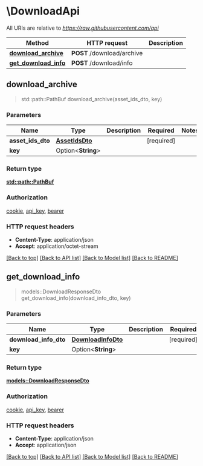# \DownloadApi

All URIs are relative to *https://raw.githubusercontent.com/api*

Method | HTTP request | Description
------------- | ------------- | -------------
[**download_archive**](DownloadApi.md#download_archive) | **POST** /download/archive | 
[**get_download_info**](DownloadApi.md#get_download_info) | **POST** /download/info | 



## download_archive

> std::path::PathBuf download_archive(asset_ids_dto, key)


### Parameters


Name | Type | Description  | Required | Notes
------------- | ------------- | ------------- | ------------- | -------------
**asset_ids_dto** | [**AssetIdsDto**](AssetIdsDto.md) |  | [required] |
**key** | Option<**String**> |  |  |

### Return type

[**std::path::PathBuf**](std::path::PathBuf.md)

### Authorization

[cookie](../README.md#cookie), [api_key](../README.md#api_key), [bearer](../README.md#bearer)

### HTTP request headers

- **Content-Type**: application/json
- **Accept**: application/octet-stream

[[Back to top]](#) [[Back to API list]](../README.md#documentation-for-api-endpoints) [[Back to Model list]](../README.md#documentation-for-models) [[Back to README]](../README.md)


## get_download_info

> models::DownloadResponseDto get_download_info(download_info_dto, key)


### Parameters


Name | Type | Description  | Required | Notes
------------- | ------------- | ------------- | ------------- | -------------
**download_info_dto** | [**DownloadInfoDto**](DownloadInfoDto.md) |  | [required] |
**key** | Option<**String**> |  |  |

### Return type

[**models::DownloadResponseDto**](DownloadResponseDto.md)

### Authorization

[cookie](../README.md#cookie), [api_key](../README.md#api_key), [bearer](../README.md#bearer)

### HTTP request headers

- **Content-Type**: application/json
- **Accept**: application/json

[[Back to top]](#) [[Back to API list]](../README.md#documentation-for-api-endpoints) [[Back to Model list]](../README.md#documentation-for-models) [[Back to README]](../README.md)

